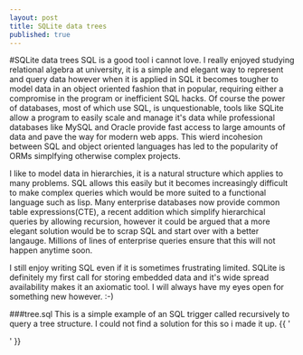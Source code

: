 ```yaml
---
layout: post
title: SQLite data trees
published: true
---
```

#SQLite data trees
SQL is a good tool i cannot love. I really enjoyed studying relational algebra
at university, it is a simple and elegant way to represent and query data 
however when it is applied in SQL it becomes tougher to model data in an object
oriented fashion that in popular, requiring either a compromise in the program
or inefficient SQL hacks. Of course the power of databases, most of which use
SQL, is unquestionable, tools like SQLite allow a program to easily scale and
manage it's data while professional databases like MySQL and Oracle provide
fast access to large amounts of data and pave the way for modern web apps.
This wierd incohesion between SQL and object oriented languages has led to the
popularity of ORMs simplfying otherwise complex projects.

I like to model data in hierarchies, it is a natural structure which applies
to many problems. SQL allows this easily but it becomes increasingly difficult
to make complex queries which would be more suited to a functional language such
as lisp. Many enterprise databases now provide common table expressions(CTE), 
a recent addition which simplify hierarchical queries by allowing recursion, 
however it could be argued that a more elegant solution would be to scrap SQL
and start over with a better langauge. Millions of lines of enterprise queries
ensure that this will not happen anytime soon.

I still enjoy writing SQL even if it is sometimes frustrating limited. SQLite
is definitely my first call for storing embedded data and it's wide spread
availability makes it an axiomatic tool. I will always have my eyes open for
something new however. :-)

###tree.sql
This is a simple example of an SQL trigger called recursively to query
a tree structure. I could not find a solution for this so i made it up.
{{ '<div class="small-gist"><script src="https://gist.github.com/887031.js"> <!-- --> </script></div>' }}
